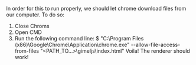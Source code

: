 In order for this to run properly, we should let chrome download files from our computer.
To do so:
1. Close Chroms
2. Open CMD
3. Run the following command line:
$ "C:\Program Files (x86)\Google\Chrome\Application\chrome.exe" --allow-file-access-from-files "<PATH_TO...>\gimeljs\index.html"
Voila! The renderer should work!
